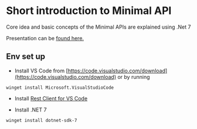 # Short introduction to Minimal API

Core idea and basic concepts of the Minimal APIs are explained using .Net 7

Presentation can be [found here.](https://epam-my.sharepoint.com/:p:/p/munduzbek_subanov/EfnO7dhLn4hMhJA5IhLgErsBUCg-RX7_oVRV7KHdNsgYWg?e=BAnFrb)

## Env set up

- Install VS Code from [https://code.visualstudio.com/download](https://code.visualstudio.com/download) or by running
```
winget install Microsoft.VisualStudioCode
```
- Install [Rest Client for VS Code](https://marketplace.visualstudio.com/items?itemName=humao.rest-client)

- Install .NET 7
```
winget install dotnet-sdk-7
```

